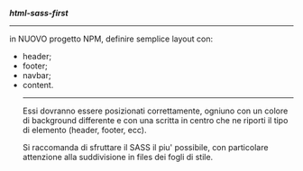 <strong><i>html-sass-first</i></strong>

<hr>

<p>in NUOVO progetto NPM, definire semplice layout con:</p>
<ul>
<li>header;</li>
<li>footer;</li>
<li>navbar;</li>
<li>content.</li>
<hr>
<p>Essi dovranno essere posizionati correttamente, ogniuno con un colore di background differente e con una scritta in centro che ne riporti il tipo di elemento (header, footer, ecc).</p>
<p>Si raccomanda di sfruttare il SASS il piu' possibile, con particolare attenzione alla suddivisione in files dei fogli di stile.</p>